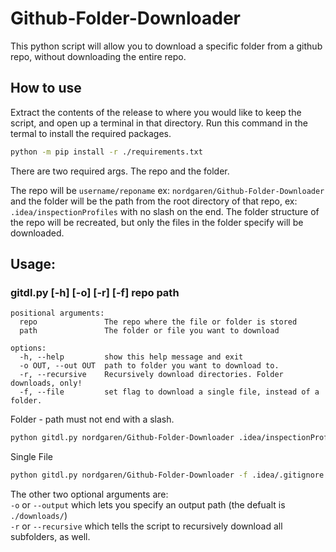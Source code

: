 # Github-Folder-Downloader
This python script will allow you to download a specific folder from a github repo, without downloading the entire repo.

## How to use
Extract the contents of the release to where you would like to keep the script, and open up a terminal in that directory. Run this command in the termal to install the required packages.  
```sh
python -m pip install -r ./requirements.txt
```

There are two required args. The repo and the folder.  

The repo will be `username/reponame` ex: `nordgaren/Github-Folder-Downloader` and the folder will be the path from the root directory of that repo, 
ex: `.idea/inspectionProfiles` with no slash on the end. The folder structure of the repo will be recreated, but only the files in the folder specify will be downloaded.  

## Usage: 
### gitdl.py [-h] [-o] [-r] [-f] repo path
```
positional arguments:
  repo               The repo where the file or folder is stored
  path               The folder or file you want to download

options:
  -h, --help         show this help message and exit
  -o OUT, --out OUT  path to folder you want to download to.
  -r, --recursive    Recursively download directories. Folder downloads, only!
  -f, --file         set flag to download a single file, instead of a folder.
```

Folder - path must not end with a slash.
```sh
python gitdl.py nordgaren/Github-Folder-Downloader .idea/inspectionProfiles
```  
Single File
```sh
python gitdl.py nordgaren/Github-Folder-Downloader -f .idea/.gitignore
```

The other two optional arguments are:  
`-o` or `--output` which lets you specify an output path (the defualt is `./downloads/`)  
`-r` or `--recursive` which tells the script to recursively download all subfolders, as well.  
